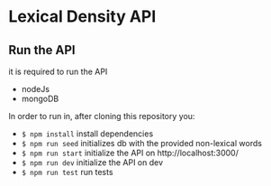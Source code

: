 # Lexical Density API

## Run the API

it is required to run the API
- nodeJs
- mongoDB

In order to run in, after cloning this repository you:
- `$ npm install` install dependencies  
- `$ npm run seed` initializes db with the provided non-lexical words
- `$ npm run start` initialize the API on http://localhost:3000/
- `$ npm run dev` initialize the API on dev
- `$ npm run test` run tests


